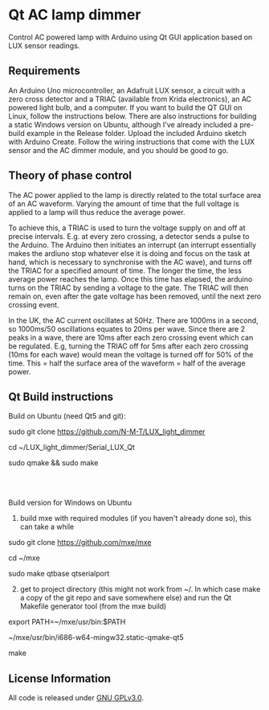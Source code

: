 Qt AC lamp dimmer
=============================================

Control AC powered lamp with Arduino using Qt GUI application based on LUX sensor readings. 

Requirements
-------------------
An Arduino Uno microcontroller, an Adafruit LUX sensor, a circuit with a zero cross detector and a TRIAC (available from Krida electronics), an AC powered light bulb, and a computer. If you want to build the QT GUI on Linux, follow the instructions below. There are also instructions for building a static Windows version on Ubuntu, although I've already included a pre-build example in the Release folder. Upload the included Arduino sketch with Arduino Create. Follow the wiring instructions that come with the LUX sensor and the AC dimmer module, and you should be good to go. 

Theory of phase control
-------------------
The AC power applied to the lamp is directly related to the total surface area of an AC waveform. Varying the amount of time that the full voltage is applied to a lamp will thus reduce the average power. 

To achieve this, a TRIAC is used to turn the voltage supply on and off at precise intervals. E.g. at every zero crossing, a detector sends a pulse to the Arduino. The Arduino then initiates an interrupt (an interrupt essentially makes the ardiuno stop whatever else it is doing and focus on the task at hand, which is necessary to synchronise with the AC wave), and turns off the TRIAC for a specified amount of time. The longer the time, the less average power reaches the lamp. Once this time has elapsed, the arduino turns on the TRIAC by sending a voltage to the gate. The TRIAC will then remain on, even after the gate voltage has been removed, until the next zero crossing event.

In the UK, the AC current oscillates at 50Hz. There are 1000ms in a second, so 1000ms/50 oscillations equates to 20ms per wave. Since there are 2 peaks in a wave, there are 10ms after each zero crossing event which can be regulated. E.g, turning the TRIAC off for 5ms after each zero crossing (10ms for each wave) would mean the voltage is turned off for 50% of the time. This = half the surface area of the waveform = half of the average power.

Qt Build instructions
-------------------
Build on Ubuntu (need Qt5 and git):

sudo git clone https://github.com/N-M-T/LUX_light_dimmer

cd ~/LUX_light_dimmer/Serial_LUX_Qt

sudo qmake && sudo make

<br />
<br />

Build version for Windows on Ubuntu

1) build mxe with required modules (if you haven't already done so), this can take a while 

sudo git clone https://github.com/mxe/mxe

cd ~/mxe

sudo make qtbase qtserialport 

2) get to project directory (this might not work from ~/. In which case make a copy of the git repo and save somewhere else) and run the Qt Makefile generator tool (from the mxe build) 

export PATH=~/mxe/usr/bin:$PATH

~/mxe/usr/bin/i686-w64-mingw32.static-qmake-qt5

make

License Information
-------------------

All code is released under [GNU GPLv3.0](http://www.gnu.org/copyleft/gpl.html).

